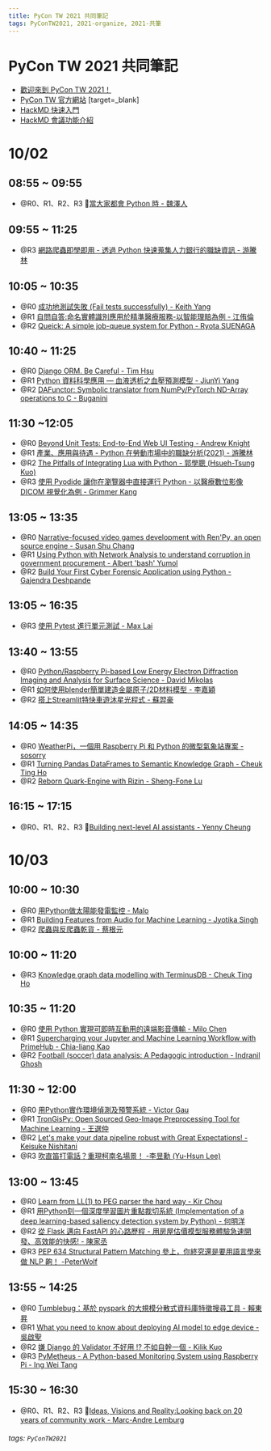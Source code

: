 ```yaml
---
title: PyCon TW 2021 共同筆記
tags: PyConTW2021, 2021-organize, 2021-共筆
---
```

PyCon TW 2021 共同筆記
===

- [歡迎來到 PyCon TW 2021！](/@pycontw/Bk3o9ROft)
- [PyCon TW 官方網站](https://tw.pycon.org/2021/zh-hant/) [target=_blank]
- [HackMD 快速入門](https://hackmd.io/s/BJvtP4zGX)
- [HackMD 會議功能介紹](https://hackmd.io/s/BJHWlNQMX)

# 10/02
## 08:55 ~ 09:55
- @R0、R1、R2、R3 🔸[當大家都會 Python 時 - 魏澤人](/@pycontw/BJY8P0_fY)

## 09:55 ~ 11:25
- @R3 [網路爬蟲即學即用 - 透過 Python 快速蒐集人力銀行的職缺資訊 - 游騰林](/@pycontw/Hkv8OyFfF)

## 10:05 ~ 10:35
- @R0 [成功地測試失敗 (Fail tests successfully) - Keith Yang](/@pycontw/ByIlgkYzt)
- @R1 [自問自答:命名實體識別應用於精準醫療服務-以智能理賠為例 - 江侑倫](/@pycontw/HkTtQkYfF)
- @R2 [Queick: A simple job-queue system for Python - Ryota SUENAGA](/@pycontw/SkVaByKMF)

## 10:40 ~ 11:25
- @R0 [Django ORM. Be Careful - Tim Hsu](/@pycontw/BJhI5kKGK)
- @R1 [Python 資料科學應用 — 血液透析之血壓預測模型 - JiunYi Yang](/@pycontw/ByhqZgKfK)
- @R2 [DAFunctor: Symbolic translator from NumPy/PyTorch ND-Array operations to C - Buganini](/@pycontw/ByS9zeYfK)

## 11:30 ~12:05
- @R0 [Beyond Unit Tests: End-to-End Web UI Testing - Andrew Knight](/@pycontw/ry4OQeYMt)
- @R1 [產業、應用與待遇 - Python 在勞動市場中的職缺分析(2021) - 游騰林](/@pycontw/SJ7frxKGt)
- @R2 [The Pitfalls of Integrating Lua with Python - 郭學聰 (Hsueh-Tsung Kuo)](/@pycontw/BJf1UgFGK)
- @R3 [使用 Pyodide 讓你在瀏覽器中直接運行 Python - 以醫療數位影像 DICOM 視覺化為例 - Grimmer Kang](/@pycontw/S1kQ9zXQK)

## 13:05 ~ 13:35
- @R0 [Narrative-focused video games development with Ren'Py, an open source engine - Susan Shu Chang](/@pycontw/SJQsugtft)
- @R1 [Using Python with Network Analysis to understand corruption in government procurement - Albert 'bash' Yumol](/@pycontw/Hkeu9-tfF)
- @R2 [Build Your First Cyber Forensic Application using Python - Gajendra Deshpande](/@pycontw/ByfYqeKGt)

## 13:05 ~ 16:35
- @R3 [使用 Pytest 進行單元測試 - Max Lai](/@pycontw/Hkwu8etMF)

## 13:40 ~ 13:55
- @R0 [Python/Raspberry Pi-based Low Energy Electron Diffraction Imaging and Analysis for Surface Science - David Mikolas](/@pycontw/r1ED4bYzY)
- @R1 [如何使用blender簡單建造金屬原子/2D材料模型 - 李嘉穎](/@pycontw/r1TISbFGF)
- @R2 [搭上Streamlit特快車遊沐星光程式 - 蘇羿豪](/@pycontw/Bkb8UWtfF)

## 14:05 ~ 14:35
- @R0 [WeatherPi，一個用 Raspberry Pi 和 Python 的微型氣象站專案 - sosorry](/@pycontw/SJJyDWYzY)
- @R1 [Turning Pandas DataFrames to Semantic Knowledge Graph - Cheuk Ting Ho](/@pycontw/HJZaKgtzt)
- @R2 [Reborn Quark-Engine with Rizin - Sheng-Fone Lu](/@pycontw/BJMCsZKfF)

## 16:15 ~ 17:15
- @R0、R1、R2、R3 🔸[Building next-level AI assistants - Yenny Cheung](/@pycontw/H1HD2WYGY)

# 10/03

## 10:00 ~ 10:30
- @R0 [用Python做太陽能發電監控 - Malo](/@pycontw/SJv7xM9zt)
- @R1 [Building Features from Audio for Machine Learning - Jyotika Singh](/@pycontw/Hy9u4GqfF)
- @R2 [爬蟲與反爬蟲乾貨 - 蔡根元](/@pycontw/r17kcGcft)

## 10:00 ~ 11:20
- @R3 [Knowledge graph data modelling with TerminusDB - Cheuk Ting Ho](/@pycontw/BkR6iXczF)

## 10:35 ~ 11:20
- @R0 [使用 Python 實現可即時互動用的遠端影音傳輸 - Milo Chen](/@pycontw/B19Isz9GY)
- @R1 [Supercharging your Jupyter and Machine Learning Workflow with PrimeHub - Chia-liang Kao](/@pycontw/rk-phz9zF)
- @R2 [Football (soccer) data analysis: A Pedagogic introduction - Indranil Ghosh](/@pycontw/BkElAGqft)
## 11:30 ~ 12:00
- @R0 [用Python實作環境偵測及預警系統 - Victor Gau](/@pycontw/r1aeD7czF)
- @R1 [TronGisPy: Open Sourced Geo-Image Preprocessing Tool for Machine Learning - 王選仲](/@pycontw/S1JfO75GF)
- @R2 [Let's make your data pipeline robust with Great Expectations! - Keisuke Nishitani](/@pycontw/HJRVK7qMt)
- @R3 [吹直笛打電話？重現柯南名場景！ -李昱勳 (Yu-Hsun Lee)](/@pycontw/rkpEaQqGY)
## 13:00 ~ 13:45
- @R0 [Learn from LL(1) to PEG parser the hard way - Kir Chou](/@pycontw/ryza07cMF)
- @R1 [用Python刻一個深度學習圖片重點裁切系統 (Implementation of a deep learning-based saliency detection system by Python) - 何明洋](/@pycontw/BkzKJVqMt)
- @R2 [從 Flask 邁向 FastAPI 的心路歷程 - 用房屋估價模型服務體驗急速開發、高效能的快感! - 陳家丞](/@pycontw/rk6Kg4cfY)
- @R3 [PEP 634 Structural Pattern Matching 參上，你終究還是要用語言學來做 NLP 齁！ -PeterWolf](/@pycontw/r1fu-4cfY)
## 13:55 ~ 14:25
- @R0 [Tumblebug：基於 pyspark 的大規模分散式資料庫特徵搜尋工具 - 賴東昇](/@pycontw/HySUfE5MK)
- @R1 [What you need to know about deploying AI model to edge device - 吳啟聖](/@pycontw/HJ9Y7EqGt)
- @R2 [嫌 Django 的 Validator 不好用 !? 不如自幹一個 - Kilik Kuo](/@pycontw/H1d5N45Mt)
- @R3 [PyMetheus - A Python-based Monitoring System using Raspberry Pi - Ing Wei Tang](/@pycontw/S15SHN5ft)

## 15:30 ~ 16:30
- @R0、R1、R2、R3 🔸[Ideas, Visions and Reality:Looking back on 20 years of community work  - Marc-Andre Lemburg](/@pycontw/ryAvIVqMF)




###### tags: `PyConTW2021`
    